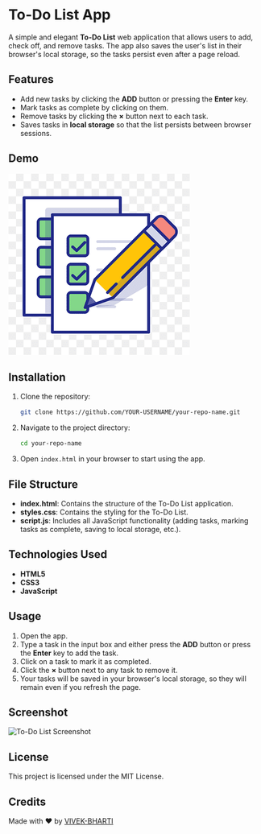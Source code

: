 # To-Do List App

A simple and elegant **To-Do List** web application that allows users to add, check off, and remove tasks. The app also saves the user's list in their browser's local storage, so the tasks persist even after a page reload.

## Features

- Add new tasks by clicking the **ADD** button or pressing the **Enter** key.
- Mark tasks as complete by clicking on them.
- Remove tasks by clicking the **×** button next to each task.
- Saves tasks in **local storage** so that the list persists between browser sessions.

## Demo

![App Screenshot](IMAGES/icon.png)

## Installation

1. Clone the repository:

    ```bash
    git clone https://github.com/YOUR-USERNAME/your-repo-name.git
    ```

2. Navigate to the project directory:

    ```bash
    cd your-repo-name
    ```

3. Open `index.html` in your browser to start using the app.

## File Structure

- **index.html**: Contains the structure of the To-Do List application.
- **styles.css**: Contains the styling for the To-Do List.
- **script.js**: Includes all JavaScript functionality (adding tasks, marking tasks as complete, saving to local storage, etc.).

## Technologies Used

- **HTML5**
- **CSS3**
- **JavaScript**

## Usage

1. Open the app.
2. Type a task in the input box and either press the **ADD** button or press the **Enter** key to add the task.
3. Click on a task to mark it as completed.
4. Click the **×** button next to any task to remove it.
5. Your tasks will be saved in your browser's local storage, so they will remain even if you refresh the page.

## Screenshot

![To-Do List Screenshot](IMAGES/todo-screenshot.png)

## License

This project is licensed under the MIT License.

## Credits

Made with ❤️ by [VIVEK-BHARTI](https://github.com/YOUR-USERNAME)
